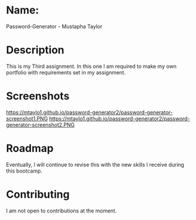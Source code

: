 # Name:  
Password-Generator - Mustapha Taylor    

# Description
This is my Third assignment. In this one I am required to make my own portfolio with requirements set in my assignment.

# Screenshots
https://mtaylo1.github.io/password-generator2/password-generator-screenshot1.PNG
https://mtaylo1.github.io/password-generator2/password-generator-screenshot2.PNG

# Roadmap
Eventually, I will continue to revise this with the new skills I receive during this bootcamp.

# Contributing 
I am not open to contributions at the moment. 


